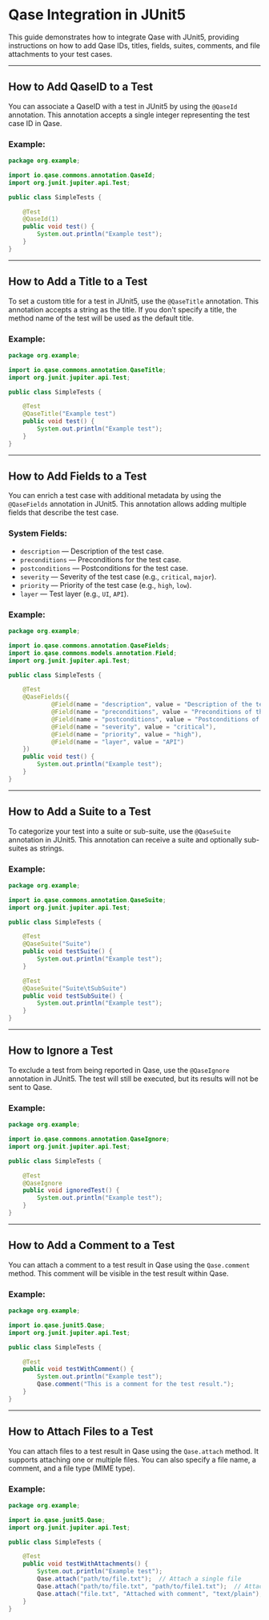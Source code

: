 # Qase Integration in JUnit5

This guide demonstrates how to integrate Qase with JUnit5, providing instructions on how to add Qase IDs, titles,
fields, suites, comments, and file attachments to your test cases.

---

## How to Add QaseID to a Test

You can associate a QaseID with a test in JUnit5 by using the `@QaseId` annotation. This annotation accepts a single
integer representing the test case ID in Qase.

### Example:

```java
package org.example;

import io.qase.commons.annotation.QaseId;
import org.junit.jupiter.api.Test;

public class SimpleTests {

    @Test
    @QaseId(1)
    public void test() {
        System.out.println("Example test");
    }
}
```

---

## How to Add a Title to a Test

To set a custom title for a test in JUnit5, use the `@QaseTitle` annotation. This annotation accepts a string as the
title. If you don't specify a title, the method name of the test will be used as the default title.

### Example:

```java
package org.example;

import io.qase.commons.annotation.QaseTitle;
import org.junit.jupiter.api.Test;

public class SimpleTests {

    @Test
    @QaseTitle("Example test")
    public void test() {
        System.out.println("Example test");
    }
}
```

---

## How to Add Fields to a Test

You can enrich a test case with additional metadata by using the `@QaseFields` annotation in JUnit5. This annotation
allows adding multiple fields that describe the test case.

### System Fields:

- `description` — Description of the test case.
- `preconditions` — Preconditions for the test case.
- `postconditions` — Postconditions for the test case.
- `severity` — Severity of the test case (e.g., `critical`, `major`).
- `priority` — Priority of the test case (e.g., `high`, `low`).
- `layer` — Test layer (e.g., `UI`, `API`).

### Example:

```java
package org.example;

import io.qase.commons.annotation.QaseFields;
import io.qase.commons.models.annotation.Field;
import org.junit.jupiter.api.Test;

public class SimpleTests {

    @Test
    @QaseFields({
            @Field(name = "description", value = "Description of the test case"),
            @Field(name = "preconditions", value = "Preconditions of the test case"),
            @Field(name = "postconditions", value = "Postconditions of the test case"),
            @Field(name = "severity", value = "critical"),
            @Field(name = "priority", value = "high"),
            @Field(name = "layer", value = "API")
    })
    public void test() {
        System.out.println("Example test");
    }
}
```

---

## How to Add a Suite to a Test

To categorize your test into a suite or sub-suite, use the `@QaseSuite` annotation in JUnit5. This annotation can
receive a suite and optionally sub-suites as strings.

### Example:

```java
package org.example;

import io.qase.commons.annotation.QaseSuite;
import org.junit.jupiter.api.Test;

public class SimpleTests {

    @Test
    @QaseSuite("Suite")
    public void testSuite() {
        System.out.println("Example test");
    }

    @Test
    @QaseSuite("Suite\tSubSuite")
    public void testSubSuite() {
        System.out.println("Example test");
    }
}
```

---

## How to Ignore a Test

To exclude a test from being reported in Qase, use the `@QaseIgnore` annotation in JUnit5. The test will still be
executed, but its results will not be sent to Qase.

### Example:

```java
package org.example;

import io.qase.commons.annotation.QaseIgnore;
import org.junit.jupiter.api.Test;

public class SimpleTests {

    @Test
    @QaseIgnore
    public void ignoredTest() {
        System.out.println("Example test");
    }
}
```

---

## How to Add a Comment to a Test

You can attach a comment to a test result in Qase using the `Qase.comment` method. This comment will be visible in the
test result within Qase.

### Example:

```java
package org.example;

import io.qase.junit5.Qase;
import org.junit.jupiter.api.Test;

public class SimpleTests {

    @Test
    public void testWithComment() {
        System.out.println("Example test");
        Qase.comment("This is a comment for the test result.");
    }
}
```

---

## How to Attach Files to a Test

You can attach files to a test result in Qase using the `Qase.attach` method. It supports attaching one or multiple
files. You can also specify a file name, a comment, and a file type (MIME type).

### Example:

```java
package org.example;

import io.qase.junit5.Qase;
import org.junit.jupiter.api.Test;

public class SimpleTests {

    @Test
    public void testWithAttachments() {
        System.out.println("Example test");
        Qase.attach("path/to/file.txt");  // Attach a single file
        Qase.attach("path/to/file.txt", "path/to/file1.txt");  // Attach multiple files
        Qase.attach("file.txt", "Attached with comment", "text/plain");  // Attach with comment and type
    }
}
```
